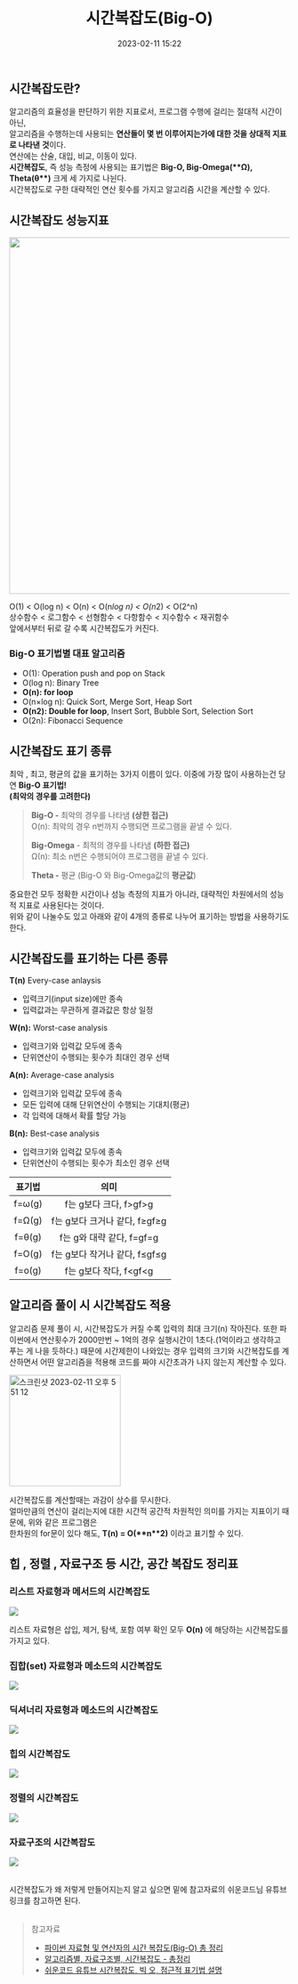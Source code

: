 ﻿---
title: 시간복잡도(Big-O)
date: 2023-02-11 15:22
categories: [Algorithm]
tags: [Algorithm, 시간복잡도, Big-O]
sitemap:
  changefreq: daily
  priority: 1.0
---

## 시간복잡도란?

알고리즘의 효율성을 판단하기 위한 지표로서, 프로그램 수행에 걸리는 절대적 시간이 아닌,<br>
알고리즘을 수행하는데 사용되는 **연산들이 몇 번 이루어지는가에 대한 것을 상대적 지표로 나타낸** **것**이다.<br>
연산에는 산술, 대입, 비교, 이동이 있다.<br>
**시간복잡도**, 즉 성능 측정에 사용되는 표기법은 **Big-O, Big-Omega(\*\***Ω), Theta(θ\***\*)** 크게 세 가지로 나뉜다.<br>
시간복잡도로 구한 대략적인 연산 횟수를 가지고 알고리즘 시간을 계산할 수 있다.

## 시간복잡도 성능지표

<img width="641" src="https://img1.daumcdn.net/thumb/R1280x0/?scode=mtistory2&fname=https%3A%2F%2Fblog.kakaocdn.net%2Fdn%2FOd8Rn%2Fbtq8BDXscIW%2FBu5TOTLJQ5GVIE07Ly5xFK%2Fimg.png">

O(1) < O(log n) < O(n) < O(n*log n) < O(n*2) < O(2^n)<br>
상수함수 < 로그함수 < 선형함수 < 다항함수 < 지수함수 < 재귀함수<br>
앞에서부터 뒤로 갈 수록 시간복잡도가 커진다.

### **Big-O 표기법별 대표 알고리즘**

- O(1): Operation push and pop on Stack
- O(log n): Binary Tree
- **O(n): for loop**
- O(n×log n): Quick Sort, Merge Sort, Heap Sort
- **O(n2): Double for loop**, Insert Sort, Bubble Sort, Selection Sort
- O(2n): Fibonacci Sequence

## 시간복잡도 표기 종류

최악 , 최고, 평균의 값을 표기하는 3가지 이름이 있다.
이중에 가장 많이 사용하는건 당연 **Big-O 표기법! <br>(최악의 경우를 고려한다)**

> **Big-O -** 최악의 경우를 나타냄 **(상한 접근)**  
> O(n): 최악의 경우 n번까지 수행되면 프로그램을 끝낼 수 있다.
>
> **Big-Omega** - 최적의 경우를 나타냄 **(하한 접근)**  
> Ω(n): 최소 n번은 수행되어야 프로그램을 끝낼 수 있다.
>
> **Theta -** 평균 (Big-O 와 Big-Omega값의 **평균값**)

중요한건 모두 정확한 시간이나 성능 측정의 지표가 아니라, 대략적인 차원에서의 성능적 지표로 사용된다는 것이다.<br>
위와 같이 나눌수도 있고 아래와 같이 4개의 종류로 나누어 표기하는 방법을 사용하기도 한다.

## 시간복잡도를 표기하는 다른 종류

**T(n)** Every-case anlaysis

- 입력크기(input size)에만 종속
- 입력값과는 무관하게 결과값은 항상 일정

**W(n):** Worst-case analysis

- 입력크기와 입력값 모두에 종속
- 단위연산이 수행되는 횟수가 최대인 경우 선택

**A(n):** Average-case analysis

- 입력크기와 입력값 모두에 종속
- 모든 입력에 대해 단위연산이 수행되는 기대치(평균)
- 각 입력에 대해서 확률 할당 가능

**B(n):** Best-case analysis

- 입력크기와 입력값 모두에 종속
- 단위연산이 수행되는 횟수가 최소인 경우 선택

| 표기법 |             의미              |
| :----: | :---------------------------: |
| f=ω(g) |    f는 g보다 크다, f>gf>g     |
| f=Ω(g) | f는 g보다 크거나 같다, f≥gf≥g |
| f=θ(g) |   f는 g와 대략 같다, f=gf=g   |
| f=O(g) | f는 g보다 작거나 같다, f≤gf≤g |
| f=o(g) |    f는 g보다 작다, f<gf<g     |

## 알고리즘 풀이 시 시간복잡도 적용

알고리즘 문제 풀이 시, 시간복잡도가 커질 수록 입력의 최대 크기(n) 작아진다. 또한 파이썬에서 연산횟수가 2000만번 ~ 1억의 경우 실행시간이 1초다.(1억이라고 생각하고 푸는 게 나을 듯하다.) 때문에 시간제한이 나와있는 경우 입력의 크기와 시간복잡도를 계산하면서 어떤 알고리즘을 적용해 코드를 짜야 시간초과가 나지 않는지 계산할 수 있다.

<img width="200" alt="스크린샷 2023-02-11 오후 5 51 12" src="https://user-images.githubusercontent.com/106083871/218249404-06fc96cb-606d-40b1-9911-591013b919c3.png">

시간복잡도를 계산할때는 과감이 상수를 무시한다.<br>
얼마만큼의 연산이 걸리는지에 대한 시간적 공간적 차원적인 의미를 가지는 지표이기 때문에,
위와 같은 프로그램은 <br>한차원의 for문이 있다 해도,
**T(n) = O(\*\***n\***\*2)** 이라고 표기할 수 있다.

## 힙 , 정렬 , 자료구조 등 시간, 공간 복잡도 정리표

### 리스트 자료형과 메서드의 시간복잡도

<img src="https://img1.daumcdn.net/thumb/R1280x0/?scode=mtistory2&fname=https%3A%2F%2Fblog.kakaocdn.net%2Fdn%2FbECe62%2FbtqCeuL30cS%2FCAIewJdUKLmvU8exd2phF1%2Fimg.png"><br>

리스트 자료형은 삽입, 제거, 탐색, 포함 여부 확인 모두 **O(n)** 에 해당하는 시간복잡도를 가지고 있다.

### 집합(set) 자료형과 메소드의 시간복잡도

<img src="https://img1.daumcdn.net/thumb/R1280x0/?scode=mtistory2&fname=https%3A%2F%2Fblog.kakaocdn.net%2Fdn%2F0n8is%2FbtqCgRfDCrM%2FlfSkEYieAp7WJRi908qJDk%2Fimg.png"><br>

### 딕셔너리 자료형과 메소드의 시간복잡도

<img src="https://img1.daumcdn.net/thumb/R1280x0/?scode=mtistory2&fname=https%3A%2F%2Fblog.kakaocdn.net%2Fdn%2FbFbej0%2FbtqCkQsYCZI%2FdnRq6JnhVGIzKVp0VKPcVK%2Fimg.png"><br>

### 힙의 시간복잡도

<img src="https://img1.daumcdn.net/thumb/R1280x0/?scode=mtistory2&fname=https%3A%2F%2Fblog.kakaocdn.net%2Fdn%2Fcom98L%2Fbtq8DeinJKf%2Foy2034RMsXkXk1hrf9NULk%2Fimg.png"><br>

### 정렬의 시간복잡도

<img src="https://img1.daumcdn.net/thumb/R1280x0/?scode=mtistory2&fname=https%3A%2F%2Fblog.kakaocdn.net%2Fdn%2FG8TFz%2Fbtq8A9vNu6z%2Ff28fmkjKGKD8gIfsNKajZ0%2Fimg.png"><br>

### 자료구조의 시간복잡도

<img src="https://img1.daumcdn.net/thumb/R1280x0/?scode=mtistory2&fname=https%3A%2F%2Fblog.kakaocdn.net%2Fdn%2F1ARMT%2Fbtq8AQQN3tN%2FfZWTby4rJSRpj27lWoyXp1%2Fimg.png"><br><br>

시간복잡도가 왜 저렇게 만들어지는지 알고 싶으면 밑에 참고자료의 쉬운코드님 유튜브 링크를 참고하면 된다.<br><br>

> 참고자료
>
> - [파이썬 자료형 및 연산자의 시간 복잡도(Big-O) 총 정리](https://chancoding.tistory.com/43)
> - [알고리즘별, 자료구조별, 시간복잡도 - 총정리](https://bangu4.tistory.com/202)
> - [쉬운코드 유튜브 시간복잡도, 빅 오, 점근적 표기법 설명](https://www.youtube.com/watch?v=tTFoClBZutw&t=148s)
